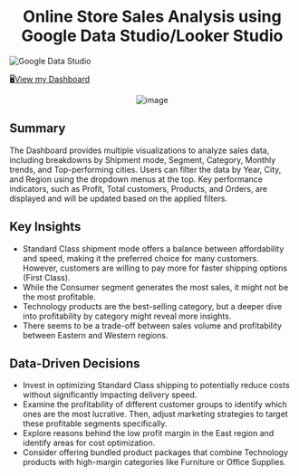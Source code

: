 <h1 align="center">Online Store Sales Analysis using Google Data Studio/Looker Studio</h1>
<p>
  <img alt="Google Data Studio" src="https://img.shields.io/badge/-Google Data Studio-669DF6?style=flat-square&logo=googledatastudio&logoColor=white" />
</p>

🖥️<a href="https://lookerstudio.google.com/reporting/f5d16da6-0be8-4c38-8692-c92aee552c23" >View my Dashboard</a>

<div align="center">
  
![image](https://github.com/DishaK06/Online-Store-Sales-Analysis/assets/90857620/f71ecb04-8595-4257-992e-7ef986b20701)
</div>

## Summary

The Dashboard provides multiple visualizations to analyze sales data, including breakdowns by Shipment mode, Segment, Category, Monthly trends, and Top-performing cities.
Users can filter the data by Year, City, and Region using the dropdown menus at the top.
Key performance indicators, such as Profit, Total customers, Products, and Orders, are displayed and will be updated based on the applied filters.

## Key Insights
<ul>
  
  <li>Standard Class shipment mode offers a balance between affordability and speed, making it the preferred choice for many customers. However, customers are willing to pay more for faster shipping options (First Class).</li>
  <li>While the Consumer segment generates the most sales, it might not be the most profitable.</li>
  <li>Technology products are the best-selling category, but a deeper dive into profitability by category might reveal more insights.</li>
  <li>There seems to be a trade-off between sales volume and profitability between Eastern and Western regions.</li>
  
</ul>

## Data-Driven Decisions

<ul>
  
  <li>Invest in optimizing Standard Class shipping to potentially reduce costs without significantly impacting delivery speed.</li>
  <li>Examine the profitability of different customer groups to identify which ones are the most lucrative. Then, adjust marketing strategies to target these profitable segments specifically.</li>
  <li>Explore reasons behind the low profit margin in the East region and identify areas for cost optimization.</li>
  <li>Consider offering bundled product packages that combine Technology products with high-margin categories like Furniture or Office Supplies.</li>
  
</ul>
